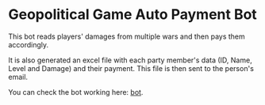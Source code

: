 # Geopolitical Game Auto Payment Bot

This bot reads players' damages from multiple wars and then pays them accordingly.

It is also generated an excel file with each party member's data (ID, Name, Level and Damage) and their payment. This file is then sent to the person's email.

You can check the bot working here: [bot](https://youtu.be/_9LBK0IR76s).

